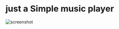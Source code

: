 # just a Simple music player


![screenshot](https://github.com/user-attachments/assets/48a9010b-3fe5-42e1-b47f-a538c2b3eed5)
